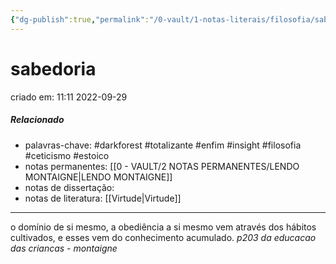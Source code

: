 ```yaml
---
{"dg-publish":true,"permalink":"/0-vault/1-notas-literais/filosofia/sabedoria/","tags":["darkforest","totalizante","enfim","insight","filosofia","ceticismo","estoico"],"dgHomeLink":true,"dgShowLocalGraph":true,"dgShowFileTree":true,"noteIcon":""}
---
```


# sabedoria
criado em: 11:11 2022-09-29

##### Relacionado
- palavras-chave: #darkforest #totalizante #enfim #insight #filosofia #ceticismo #estoico 
- notas permanentes: [[0 - VAULT/2 NOTAS PERMANENTES/LENDO MONTAIGNE\|LENDO MONTAIGNE]]
- notas de dissertação:
- notas de literatura: [[Virtude\|Virtude]]

---

o domínio de si mesmo, a obediência a si mesmo vem através dos hábitos cultivados, e esses vem do conhecimento acumulado.
*p203 da educacao das criancas - montaigne*